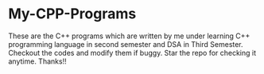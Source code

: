 # My-CPP-Programs

These are the C++ programs which are written by me under learning C++ programming language in second semester and DSA in Third Semester.
Checkout the codes and modify them if buggy.
Star the repo for checking it anytime.
Thanks!!

